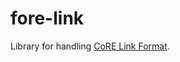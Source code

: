 # fore-link

Library for handling [CoRE Link Format](https://datatracker.ietf.org/doc/html/rfc6690).
